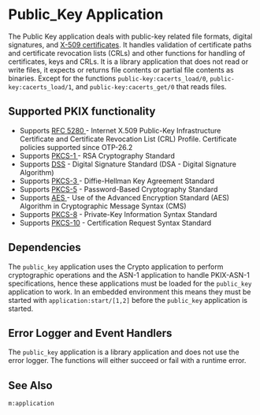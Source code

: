 <!--
%CopyrightBegin%

Copyright Ericsson AB 2023-2024. All Rights Reserved.

Licensed under the Apache License, Version 2.0 (the "License");
you may not use this file except in compliance with the License.
You may obtain a copy of the License at

    http://www.apache.org/licenses/LICENSE-2.0

Unless required by applicable law or agreed to in writing, software
distributed under the License is distributed on an "AS IS" BASIS,
WITHOUT WARRANTIES OR CONDITIONS OF ANY KIND, either express or implied.
See the License for the specific language governing permissions and
limitations under the License.

%CopyrightEnd%
-->
# Public_Key Application

The Public Key application deals with public-key related file formats,
digital signatures, and [X-509
certificates](http://www.ietf.org/rfc/rfc5280.txt).  It handles
validation of certificate paths and certificate revocation lists
(CRLs) and other functions for handling of certificates, keys and
CRLs. It is a library application that does not read or write files,
it expects or returns file contents or partial file contents as
binaries. Except for the functions `public-key:cacerts_load/0`,
`public-key:cacerts_load/1`, and `public-key:cacerts_get/0`
that reads files.

## Supported PKIX functionality

- Supports [RFC 5280 ](http://www.ietf.org/rfc/rfc5280.txt)\- Internet X.509
  Public-Key Infrastructure Certificate and Certificate Revocation List (CRL)
  Profile. Certificate policies supported since OTP-26.2
- Supports [PKCS-1 ](http://www.ietf.org/rfc/rfc3447.txt)\- RSA Cryptography
  Standard
- Supports
  [DSS](http://csrc.nist.gov/publications/fips/fips186-3/fips_186-3.pdf) \-
  Digital Signature Standard (DSA - Digital Signature Algorithm)
- Supports
  [PKCS-3 ](https://web.archive.org/web/20170417091930/https://www.emc.com/emc-plus/rsa-labs/standards-initiatives/pkcs-3-diffie-hellman-key-agreement-standar.htm)\-
  Diffie-Hellman Key Agreement Standard
- Supports [PKCS-5](http://www.ietf.org/rfc/rfc2898.txt) \- Password-Based
  Cryptography Standard
- Supports [AES ](http://www.ietf.org/rfc/fc3565.txt)\- Use of the Advanced
  Encryption Standard (AES) Algorithm in Cryptographic Message Syntax (CMS)
- Supports [PKCS-8](http://www.ietf.org/rfc/rfc5208.txt) \- Private-Key
  Information Syntax Standard
- Supports [PKCS-10](http://www.ietf.org/rfc/rfc5967.txt) \- Certification
  Request Syntax Standard

## Dependencies

The `public_key` application uses the Crypto application to perform
cryptographic operations and the ASN-1 application to handle PKIX-ASN-1
specifications, hence these applications must be loaded for the `public_key`
application to work. In an embedded environment this means they must be started
with `application:start/[1,2]` before the `public_key` application is started.

## Error Logger and Event Handlers

The `public_key` application is a library application and does not use the error
logger. The functions will either succeed or fail with a runtime error.

## See Also

`m:application`
